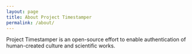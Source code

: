 ```yaml
---
layout: page
title: About Project Timestamper
permalink: /about/
---
```

Project Timestamper is an open-source effort to enable authentication of human-created culture and scientific works.




